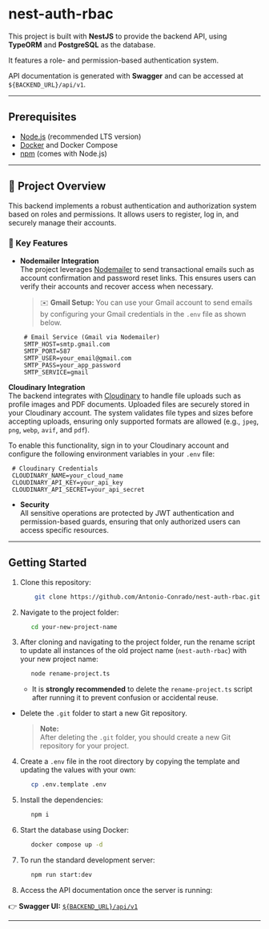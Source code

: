 # nest-auth-rbac

This project is built with **NestJS** to provide the backend API, using **TypeORM** and **PostgreSQL** as the database.

It features a role- and permission-based authentication system.  

API documentation is generated with **Swagger** and can be accessed at `${BACKEND_URL}/api/v1`.

---

## Prerequisites

- [Node.js](https://nodejs.org/) (recommended LTS version)
- [Docker](https://www.docker.com/get-started) and Docker Compose
- [npm](https://www.npmjs.com/get-npm) (comes with Node.js)

---

## 🚀 Project Overview

This backend implements a robust authentication and authorization system based on roles and permissions. It allows users to register, log in, and securely manage their accounts.


### 🔐 Key Features

- **Nodemailer Integration**  
  The project leverages [Nodemailer](https://nodemailer.com/) to send transactional emails such as account confirmation and password reset links. This ensures users can verify their accounts and recover access when necessary.  
  > ✉️ **Gmail Setup:** You can use your Gmail account to send emails by configuring your Gmail credentials in the `.env` file as shown below.  


  ```env
   # Email Service (Gmail via Nodemailer)
   SMTP_HOST=smtp.gmail.com
   SMTP_PORT=587
   SMTP_USER=your_email@gmail.com
   SMTP_PASS=your_app_password
   SMTP_SERVICE=gmail
   ```

**Cloudinary Integration**  
   The backend integrates with [Cloudinary](https://cloudinary.com/) to handle file uploads such as profile images and PDF documents. Uploaded files are securely stored in your Cloudinary account. The system validates file types and sizes before accepting uploads, ensuring only supported formats are allowed (e.g., `jpeg`, `png`, `webp`, `avif`, and `pdf`).  

   To enable this functionality, sign in to your Cloudinary account and configure the following environment variables in your `.env` file:


  ```env
   # Cloudinary Credentials
   CLOUDINARY_NAME=your_cloud_name
   CLOUDINARY_API_KEY=your_api_key
   CLOUDINARY_API_SECRET=your_api_secret
   ```

- **Security**  
  All sensitive operations are protected by JWT authentication and permission-based guards, ensuring that only authorized users can access specific resources.

---

## Getting Started

1. Clone this repository:

   ```bash
       git clone https://github.com/Antonio-Conrado/nest-auth-rbac.git your-new-project-name
   ```




2. Navigate to the project folder:

   ```bash
      cd your-new-project-name
   ```

3. After cloning and navigating to the project folder, run the rename script to update all instances of the old project name (`nest-auth-rbac`) with your new project name:

   ```bash
      node rename-project.ts
   ```
   - It is **strongly recommended** to delete the `rename-project.ts` script after running it to prevent confusion or accidental reuse.
- Delete the `.git` folder to start a new Git repository.

  > **Note:**  
  > After deleting the `.git` folder, you should create a new Git repository for your project.
 



4. Create a `.env` file in the root directory by copying the template and updating the values with your own:

   ```bash
      cp .env.template .env
   ```

5. Install the dependencies:

   ```bash
      npm i
   ```

6. Start the database using Docker:

   ```bash
      docker compose up -d
   ```

7. To run the standard development server:

   ```bash
      npm run start:dev
   ```
8. Access the API documentation once the server is running:

👉 **Swagger UI:** [`${BACKEND_URL}/api/v1`](http://localhost:3000/api/v1)

---


